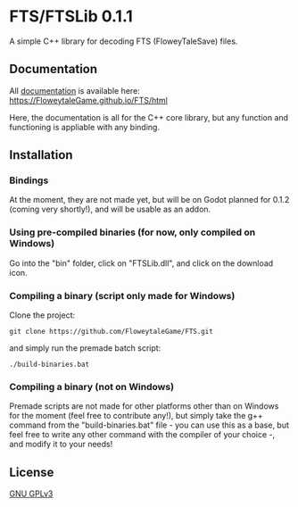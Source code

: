 
# FTS/FTSLib 0.1.1

A simple C++ library for decoding FTS (FloweyTaleSave) files.


## Documentation

All [documentation](https://FloweytaleGame.github.io/FTS/html) is available here: https://FloweytaleGame.github.io/FTS/html

Here, the documentation is all for the C++ core library, but any function and functioning is appliable with any binding.


## Installation

### Bindings

At the moment, they are not made yet, but will be on Godot planned for 0.1.2 (coming very shortly!), and will be usable as an addon.

### Using pre-compiled binaries (for now, only compiled on Windows)

Go into the "bin" folder, click on "FTSLib.dll", and click on the download icon.

### Compiling a binary (script only made for Windows)

Clone the project:
```
git clone https://github.com/FloweytaleGame/FTS.git
```

and simply run the premade batch script:
```
./build-binaries.bat
```

### Compiling a binary (not on Windows)

Premade scripts are not made for other platforms other than on Windows for the moment (feel free to contribute any!), but simply take the g++ command from the "build-binaries.bat" file - you can use this as a base, but feel free to write any other command with the compiler of your choice -, and modify it to your needs!
## License

[GNU GPLv3](https://www.gnu.org/licenses/gpl-3.0.en.html)